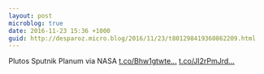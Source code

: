 ```yaml
---
layout: post
microblog: true
date: 2016-11-23 15:36 +1000
guid: http://desparoz.micro.blog/2016/11/23/t801298419360862209.html
---
```

Plutos Sputnik Planum  via NASA [t.co/Bhw1gtwte...](https://t.co/Bhw1gtwte9) [t.co/JI2rPmJrd...](https://t.co/JI2rPmJrdV)
